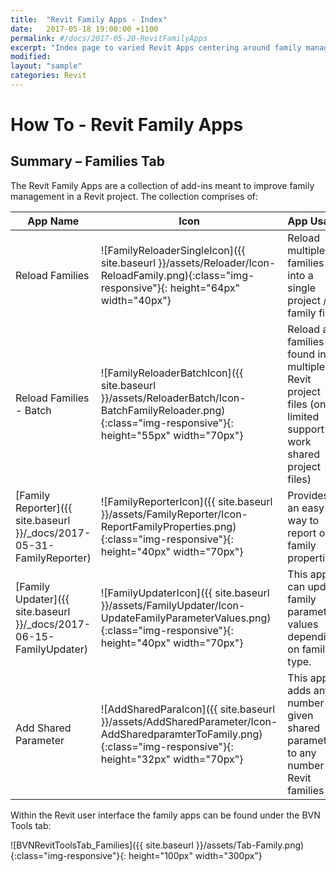 ```yaml
---
title:  "Revit Family Apps - Index"
date:   2017-05-18 19:00:00 +1100
permalink: #/docs/2017-05-20-RevitFamilyApps
excerpt: "Index page to varied Revit Apps centering around family management"
modified:
layout: "sample"
categories: Revit
---
```


# How To - Revit Family Apps

## Summary – Families Tab

The Revit Family Apps are a collection of add-ins meant to improve family management in a Revit project. The collection comprises of:

| App Name | Icon | App Usage |
| --- | --- | --- |
| Reload Families | ![FamilyReloaderSingleIcon]({{ site.baseurl }}/assets/Reloader/Icon-ReloadFamily.png){:class="img-responsive"}{: height="64px" width="40px"} | Reload multiple families into a single project / family file. |
| Reload Families - Batch | ![FamilyReloaderBatchIcon]({{ site.baseurl }}/assets/ReloaderBatch/Icon-BatchFamilyReloader.png){:class="img-responsive"}{: height="55px" width="70px"} | Reload all families found in multiple Revit project files (only limited support for work shared project files)|
| [Family Reporter]({{ site.baseurl }}/_docs/2017-05-31-FamilyReporter)| ![FamilyReporterIcon]({{ site.baseurl }}/assets/FamilyReporter/Icon-ReportFamilyProperties.png){:class="img-responsive"}{: height="40px" width="70px"} | Provides an easy way to report on family properties |
| [Family Updater]({{ site.baseurl }}/_docs/2017-06-15-FamilyUpdater)| ![FamilyUpdaterIcon]({{ site.baseurl }}/assets/FamilyUpdater/Icon-UpdateFamilyParameterValues.png){:class="img-responsive"}{: height="40px" width="70px"} | This app can update family parameter values depending on family type. |
| Add Shared Parameter | ![AddSharedParaIcon]({{ site.baseurl }}/assets/AddSharedParameter/Icon-AddSharedparamterToFamily.png){:class="img-responsive"}{: height="32px" width="70px"} | This app adds any number of given shared parameters to any number of Revit families |

Within the Revit user interface the family apps can be found under the BVN Tools tab:

![BVNRevitToolsTab_Families]({{ site.baseurl }}/assets/Tab-Family.png){:class="img-responsive"}{: height="100px" width="300px"}
